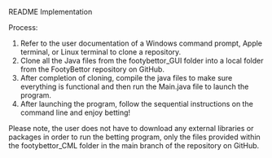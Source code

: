 README Implementation 

Process:
1. Refer to the user documentation of a Windows command prompt, Apple terminal, or Linux terminal to clone a repository. 
2. Clone all the Java files from the footybettor_GUI folder into a local folder from the FootyBettor repository on GitHub. 
3. After completion of cloning, compile the java files to make sure everything is functional and then run the Main.java file to launch the program. 
4. After launching the program, follow the sequential instructions on the command line and enjoy betting!


Please note, the user does not have to download any external libraries or packages in order to run the betting program, only the files provided within 
the footybettor_CML folder in the main branch of the repository on GitHub. 
